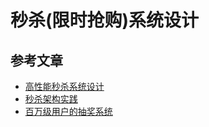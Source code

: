 # 秒杀(限时抢购)系统设计



## 参考文章
* [高性能秒杀系统设计](https://juejin.cn/post/6844904000337379341)
* [秒杀架构实践](https://crossoverjie.top/%2F2018%2F05%2F07%2Fssm%2FSSM18-seconds-kill%2F)
* [百万级用户的抽奖系统](https://juejin.cn/post/6844903847031226382)
